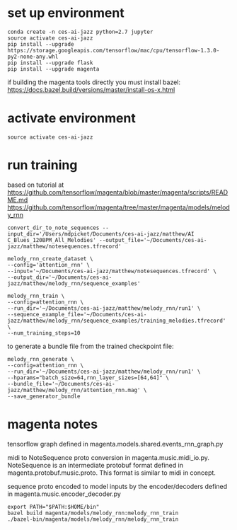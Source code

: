 # set up environment

```
conda create -n ces-ai-jazz python=2.7 jupyter
source activate ces-ai-jazz
pip install --upgrade https://storage.googleapis.com/tensorflow/mac/cpu/tensorflow-1.3.0-py2-none-any.whl
pip install --upgrade flask
pip install --upgrade magenta
```

if building the magenta tools directly you must install bazel:
https://docs.bazel.build/versions/master/install-os-x.html


# activate environment
```
source activate ces-ai-jazz
```

# run training
based on tutorial at https://github.com/tensorflow/magenta/blob/master/magenta/scripts/README.md
https://github.com/tensorflow/magenta/tree/master/magenta/models/melody_rnn

```
convert_dir_to_note_sequences --input_dir='/Users/mdpicket/Documents/ces-ai-jazz/matthew/AI C_Blues_120BPM_All_Melodies' --output_file='~/Documents/ces-ai-jazz/matthew/notesequences.tfrecord'

melody_rnn_create_dataset \
--config='attention_rnn' \
--input='~/Documents/ces-ai-jazz/matthew/notesequences.tfrecord' \
--output_dir='~/Documents/ces-ai-jazz/matthew/melody_rnn/sequence_examples'

melody_rnn_train \
--config=attention_rnn \
--run_dir='~/Documents/ces-ai-jazz/matthew/melody_rnn/run1' \
--sequence_example_file='~/Documents/ces-ai-jazz/matthew/melody_rnn/sequence_examples/training_melodies.tfrecord' \
--num_training_steps=10
```

to generate a bundle file from the trained checkpoint file:
```
melody_rnn_generate \
--config=attention_rnn \
--run_dir='~/Documents/ces-ai-jazz/matthew/melody_rnn/run1' \
--hparams="batch_size=64,rnn_layer_sizes=[64,64]" \
--bundle_file='~/Documents/ces-ai-jazz/matthew/melody_rnn/attention_rnn.mag' \
--save_generator_bundle
```

# magenta notes
tensorflow graph defined in magenta.models.shared.events_rnn_graph.py

midi to NoteSequence proto conversion in magenta.music.midi_io.py.
NoteSequence is an intermediate protobuf format defined in magenta.protobuf.music.proto.
This format is similar to midi in concept.

sequence proto encoded to model inputs by the encoder/decoders defined
in magenta.music.encoder_decoder.py

```
export PATH="$PATH:$HOME/bin"
bazel build magenta/models/melody_rnn:melody_rnn_train
./bazel-bin/magenta/models/melody_rnn/melody_rnn_train
```
